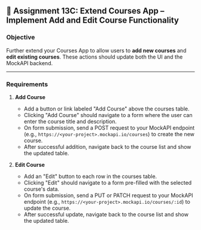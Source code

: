 ## 📝 Assignment 13C: Extend Courses App – Implement Add and Edit Course Functionality

### Objective

Further extend your Courses App to allow users to **add new courses** and **edit existing courses**. These actions should update both the UI and the MockAPI backend.

---

### Requirements

1. **Add Course**
   - Add a button or link labeled "Add Course" above the courses table.
   - Clicking "Add Course" should navigate to a form where the user can enter the course title and description.
   - On form submission, send a POST request to your MockAPI endpoint (e.g., `https://<your-project>.mockapi.io/courses`) to create the new course.
   - After successful addition, navigate back to the course list and show the updated table.

2. **Edit Course**
   - Add an "Edit" button to each row in the courses table.
   - Clicking "Edit" should navigate to a form pre-filled with the selected course's data.
   - On form submission, send a PUT or PATCH request to your MockAPI endpoint (e.g., `https://<your-project>.mockapi.io/courses/:id`) to update the course.
   - After successful update, navigate back to the course list and show the updated table.
